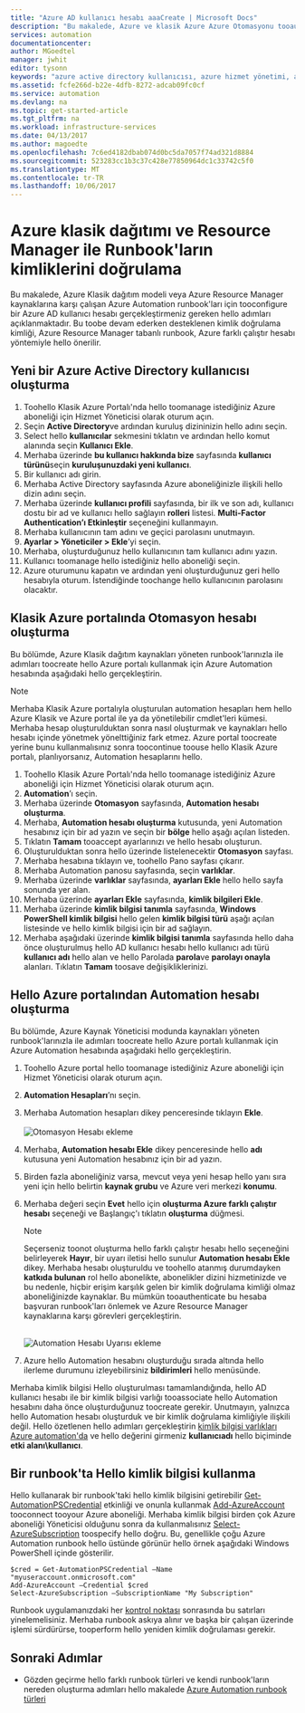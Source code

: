 ```yaml
---
title: "Azure AD kullanıcı hesabı aaaCreate | Microsoft Docs"
description: "Bu makalede, Azure ve klasik Azure Azure Otomasyonu tooauthenticate runbook'lar için nasıl toocreate bir Azure AD kullanıcı hesabı kimlik bilgileri açıklar."
services: automation
documentationcenter: 
author: MGoedtel
manager: jwhit
editor: tysonn
keywords: "azure active directory kullanıcısı, azure hizmet yönetimi, azure ad kullanıcı hesabı"
ms.assetid: fcfe266d-b22e-4dfb-8272-adcab09fc0cf
ms.service: automation
ms.devlang: na
ms.topic: get-started-article
ms.tgt_pltfrm: na
ms.workload: infrastructure-services
ms.date: 04/13/2017
ms.author: magoedte
ms.openlocfilehash: 7c6ed4182dbab074d0bc5da7057f74ad321d8884
ms.sourcegitcommit: 523283cc1b3c37c428e77850964dc1c33742c5f0
ms.translationtype: MT
ms.contentlocale: tr-TR
ms.lasthandoff: 10/06/2017
---
```

# <a name="authenticate-runbooks-with-azure-classic-deployment-and-resource-manager"></a>Azure klasik dağıtımı ve Resource Manager ile Runbook'ların kimliklerini doğrulama
Bu makalede, Azure Klasik dağıtım modeli veya Azure Resource Manager kaynaklarına karşı çalışan Azure Automation runbook'ları için tooconfigure bir Azure AD kullanıcı hesabı gerçekleştirmeniz gereken hello adımları açıklanmaktadır.  Bu toobe devam ederken desteklenen kimlik doğrulama kimliği, Azure Resource Manager tabanlı runbook, Azure farklı çalıştır hesabı yöntemiyle hello önerilir.       

## <a name="create-a-new-azure-active-directory-user"></a>Yeni bir Azure Active Directory kullanıcısı oluşturma
1. Toohello Klasik Azure Portalı'nda hello toomanage istediğiniz Azure aboneliği için Hizmet Yöneticisi olarak oturum açın.
2. Seçin **Active Directory**ve ardından kuruluş dizininizin hello adını seçin.
3. Select hello **kullanıcılar** sekmesini tıklatın ve ardından hello komut alanında seçin **Kullanıcı Ekle**.
4. Merhaba üzerinde **bu kullanıcı hakkında bize** sayfasında **kullanıcı türünü**seçin **kuruluşunuzdaki yeni kullanıcı**.
5. Bir kullanıcı adı girin.  
6. Merhaba Active Directory sayfasında Azure aboneliğinizle ilişkili hello dizin adını seçin.
7. Merhaba üzerinde **kullanıcı profili** sayfasında, bir ilk ve son adı, kullanıcı dostu bir ad ve kullanıcı hello sağlayın **rolleri** listesi.  **Multi-Factor Authentication’ı Etkinleştir** seçeneğini kullanmayın.
8. Merhaba kullanıcının tam adını ve geçici parolasını unutmayın.
9. **Ayarlar > Yöneticiler > Ekle**’yi seçin.
10. Merhaba, oluşturduğunuz hello kullanıcının tam kullanıcı adını yazın.
11. Kullanıcı toomanage hello istediğiniz hello aboneliği seçin.
12. Azure oturumunu kapatın ve ardından yeni oluşturduğunuz geri hello hesabıyla oturum. İstendiğinde toochange hello kullanıcının parolasını olacaktır.

## <a name="create-an-automation-account-in-azure-classic-portal"></a>Klasik Azure portalında Otomasyon hesabı oluşturma
Bu bölümde, Azure Klasik dağıtım kaynakları yöneten runbook'larınızla ile adımları toocreate hello Azure portalı kullanmak için Azure Automation hesabında aşağıdaki hello gerçekleştirin.  

> [!NOTE]
> Merhaba Klasik Azure portalıyla oluşturulan automation hesapları hem hello Azure Klasik ve Azure portal ile ya da yönetilebilir cmdlet'leri kümesi. Merhaba hesap oluşturulduktan sonra nasıl oluşturmak ve kaynakları hello hesabı içinde yönetmek yönelttiğiniz fark etmez. Azure portal toocreate yerine bunu kullanmalısınız sonra toocontinue toouse hello Klasik Azure portalı, planlıyorsanız, Automation hesaplarını hello.
> 
> 

1. Toohello Klasik Azure Portalı'nda hello toomanage istediğiniz Azure aboneliği için Hizmet Yöneticisi olarak oturum açın.
2. **Automation**’ı seçin.
3. Merhaba üzerinde **Otomasyon** sayfasında, **Automation hesabı oluşturma**.
4. Merhaba, **Automation hesabı oluşturma** kutusunda, yeni Automation hesabınız için bir ad yazın ve seçin bir **bölge** hello aşağı açılan listeden.  
5. Tıklatın **Tamam** tooaccept ayarlarınızı ve hello hesabı oluşturun.
6. Oluşturulduktan sonra hello üzerinde listelenecektir **Otomasyon** sayfası.
7. Merhaba hesabına tıklayın ve, toohello Pano sayfası çıkarır.  
8. Merhaba Automation panosu sayfasında, seçin **varlıklar**.
9. Merhaba üzerinde **varlıklar** sayfasında, **ayarları Ekle** hello hello sayfa sonunda yer alan.
10. Merhaba üzerinde **ayarları Ekle** sayfasında, **kimlik bilgileri Ekle**.
11. Merhaba üzerinde **kimlik bilgisi tanımla** sayfasında, **Windows PowerShell kimlik bilgisi** hello gelen **kimlik bilgisi türü** aşağı açılan listesinde ve hello kimlik bilgisi için bir ad sağlayın.
12. Merhaba aşağıdaki üzerinde **kimlik bilgisi tanımla** sayfasında hello daha önce oluşturulmuş hello AD kullanıcı hesabı hello kullanıcı adı türü **kullanıcı adı** hello alan ve hello Parolada **parola**ve **parolayı onayla** alanları. Tıklatın **Tamam** toosave değişikliklerinizi.

## <a name="create-an-automation-account-in-hello-azure-portal"></a>Hello Azure portalından Automation hesabı oluşturma
Bu bölümde, Azure Kaynak Yöneticisi modunda kaynakları yöneten runbook'larınızla ile adımları toocreate hello Azure portalı kullanmak için Azure Automation hesabında aşağıdaki hello gerçekleştirin.  

1. Toohello Azure portal hello toomanage istediğiniz Azure aboneliği için Hizmet Yöneticisi olarak oturum açın.
2. **Automation Hesapları**’nı seçin.
3. Merhaba Automation hesapları dikey penceresinde tıklayın **Ekle**.<br><br>![Otomasyon Hesabı ekleme](media/automation-create-aduser-account/add-automation-acct-properties.png)
4. Merhaba, **Automation hesabı Ekle** dikey penceresinde hello **adı** kutusuna yeni Automation hesabınız için bir ad yazın.
5. Birden fazla aboneliğiniz varsa, mevcut veya yeni hesap hello yanı sıra yeni için hello belirtin **kaynak grubu** ve Azure veri merkezi **konumu**.
6. Merhaba değeri seçin **Evet** hello için **oluşturma Azure farklı çalıştır hesabı** seçeneği ve Başlangıç'ı tıklatın **oluşturma** düğmesi.  
   
    > [!NOTE]
    > Seçerseniz toonot oluşturma hello farklı çalıştır hesabı hello seçeneğini belirleyerek **Hayır**, bir uyarı iletisi hello sunulur **Automation hesabı Ekle** dikey.  Merhaba hesabı oluşturuldu ve toohello atanmış durumdayken **katkıda bulunan** rol hello abonelikte, abonelikler dizini hizmetinizde ve bu nedenle, hiçbir erişim karşılık gelen bir kimlik doğrulama kimliği olmaz aboneliğinizde kaynaklar.  Bu mümkün tooauthenticate bu hesaba başvuran runbook'ları önlemek ve Azure Resource Manager kaynaklarına karşı görevleri gerçekleştirin.
    > 
    >

    <br>![Automation Hesabı Uyarısı ekleme](media/automation-create-aduser-account/add-automation-acct-properties-error.png)<br>  
7. Azure hello Automation hesabını oluşturduğu sırada altında hello ilerleme durumunu izleyebilirsiniz **bildirimleri** hello menüsünde.

Merhaba kimlik bilgisi Hello oluşturulması tamamlandığında, hello AD kullanıcı hesabı ile bir kimlik bilgisi varlığı tooassociate hello Automation hesabını daha önce oluşturduğunuz toocreate gerekir.  Unutmayın, yalnızca hello Automation hesabı oluşturduk ve bir kimlik doğrulama kimliğiyle ilişkili değil.  Hello özetlenen hello adımları gerçekleştirin [kimlik bilgisi varlıkları Azure automation'da](automation-credentials.md#creating-a-new-credential-asset) ve hello değerini girmeniz **kullanıcıadı** hello biçiminde **etki alanı\kullanıcı**.

## <a name="use-hello-credential-in-a-runbook"></a>Bir runbook'ta Hello kimlik bilgisi kullanma
Hello kullanarak bir runbook'taki hello kimlik bilgisini getirebilir [Get-AutomationPSCredential](http://msdn.microsoft.com/library/dn940015.aspx) etkinliği ve onunla kullanmak [Add-AzureAccount](http://msdn.microsoft.com/library/azure/dn722528.aspx) tooconnect tooyour Azure aboneliği. Merhaba kimlik bilgisi birden çok Azure aboneliği Yöneticisi olduğunu sonra da kullanmalısınız [Select-AzureSubscription](http://msdn.microsoft.com/library/dn495203.aspx) toospecify hello doğru. Bu, genellikle çoğu Azure Automation runbook hello üstünde görünür hello örnek aşağıdaki Windows PowerShell içinde gösterilir.

    $cred = Get-AutomationPSCredential –Name "myuseraccount.onmicrosoft.com"
    Add-AzureAccount –Credential $cred
    Select-AzureSubscription –SubscriptionName "My Subscription"

Runbook uygulamanızdaki her [kontrol noktası](http://technet.microsoft.com/library/dn469257.aspx#bk_Checkpoints) sonrasında bu satırları yinelemelisiniz. Merhaba runbook askıya alınır ve başka bir çalışan üzerinde işlemi sürdürürse, tooperform hello yeniden kimlik doğrulaması gerekir.

## <a name="next-steps"></a>Sonraki Adımlar
* Gözden geçirme hello farklı runbook türleri ve kendi runbook'ların nereden oluşturma adımları hello makalede [Azure Automation runbook türleri](automation-runbook-types.md)

